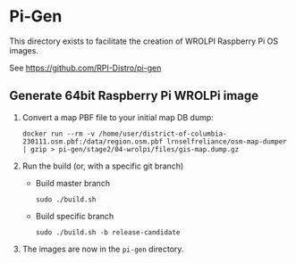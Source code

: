# Pi-Gen

This directory exists to facilitate the creation of WROLPI Raspberry Pi OS images.

See https://github.com/RPI-Distro/pi-gen

## Generate 64bit Raspberry Pi WROLPi image

1. Convert a map PBF file to your initial map DB dump:

       docker run --rm -v /home/user/district-of-columbia-230111.osm.pbf:/data/region.osm.pbf lrnselfreliance/osm-map-dumper | gzip > pi-gen/stage2/04-wrolpi/files/gis-map.dump.gz

2. Run the build (or, with a specific git branch)

   * Build master branch

         sudo ./build.sh

   * Build specific branch

         sudo ./build.sh -b release-candidate

3. The images are now in the `pi-gen` directory.
